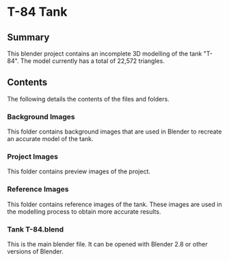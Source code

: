 # T-84 Tank 

## Summary

This blender project contains an incomplete 3D modelling of the tank "T-84". The model currently has a total of 22,572 triangles.

## Contents

The following details the contents of the files and folders.

### Background Images

This folder contains background images that are used in Blender to recreate an accurate model of the tank.

### Project Images

This folder contains preview images of the project. 

### Reference Images 

This folder contains reference images of the tank. These images are used in the modelling process to obtain more accurate results. 

### Tank T-84.blend

This is the main blender file. It can be opened with Blender 2.8 or other versions of Blender. 

